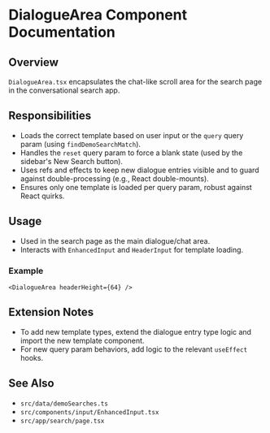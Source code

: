 # DialogueArea Component Documentation

## Overview
`DialogueArea.tsx` encapsulates the chat-like scroll area for the search page in the conversational search app.

## Responsibilities
- Loads the correct template based on user input or the `query` query param (using `findDemoSearchMatch`).
- Handles the `reset` query param to force a blank state (used by the sidebar's New Search button).
- Uses refs and effects to keep new dialogue entries visible and to guard against double-processing (e.g., React double-mounts).
- Ensures only one template is loaded per query param, robust against React quirks.

## Usage
- Used in the search page as the main dialogue/chat area.
- Interacts with `EnhancedInput` and `HeaderInput` for template loading.

### Example
```tsx
<DialogueArea headerHeight={64} />
```

## Extension Notes
- To add new template types, extend the dialogue entry type logic and import the new template component.
- For new query param behaviors, add logic to the relevant `useEffect` hooks.

## See Also
- `src/data/demoSearches.ts`
- `src/components/input/EnhancedInput.tsx`
- `src/app/search/page.tsx` 